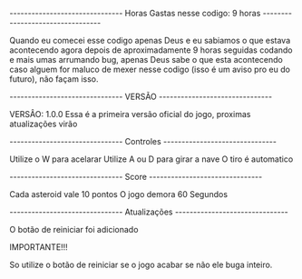 ------------------------------- Horas Gastas nesse codigo: 9 horas ---------------------------------

Quando eu comecei esse codigo apenas Deus e eu sabiamos o que estava acontecendo
agora depois de aproximadamente 9 horas seguidas codando e mais umas arrumando bug, apenas Deus sabe o que esta acontecendo
caso alguem for maluco de mexer nesse codigo (isso é um aviso pro eu do futuro), não façam isso.

------------------------------- VERSÃO -------------------------------

VERSÂO: 1.0.0
Essa é a primeira versão oficial do jogo, proximas atualizações virão

------------------------------- Controles -------------------------------

Utilize o W para acelarar
Utilize A ou D para girar a nave
O tiro é automatico

------------------------------- Score -------------------------------

Cada asteroid vale 10 pontos
O jogo demora 60 Segundos

------------------------------- Atualizações -------------------------------

O botão de reiniciar foi adicionado



IMPORTANTE!!!

So utilize o botão de reiniciar se o jogo acabar
se não ele buga inteiro. 

